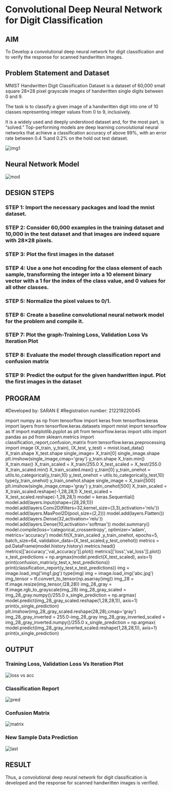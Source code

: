 # Convolutional Deep Neural Network for Digit Classification

## AIM

To Develop a convolutional deep neural network for digit classification and to verify the response for scanned handwritten images.

## Problem Statement and Dataset

MNIST Handwritten Digit Classification Dataset is a dataset of 60,000 small square 28×28 pixel grayscale images of handwritten single digits between 0 and 9.

The task is to classify a given image of a handwritten digit into one of 10 classes representing integer values from 0 to 9, inclusively.

It is a widely used and deeply understood dataset and, for the most part, is “solved.” Top-performing models are deep learning convolutional neural networks that achieve a classification accuracy of above 99%, with an error rate between 0.4 %and 0.2% on the hold out test dataset.

![img1](https://user-images.githubusercontent.com/114344373/196120118-ff160837-10f5-4f5f-b697-85fe796da688.jpg)

## Neural Network Model


![mod](https://user-images.githubusercontent.com/114344373/196120152-bf779904-f43e-461e-ada9-f15870b501b3.jpg)

## DESIGN STEPS


### STEP 1: Import the necessary packages and load the mnist dataset.


### STEP 2: Consider 60,000 examples in the training dataset and 10,000 in the test dataset and that images are indeed square with 28×28 pixels.


### STEP 3: Plot the first images in the dataset


### STEP 4: Use a one hot encoding for the class element of each sample, transforming the integer into a 10 element binary vector with a 1 for the index of the class value, and 0 values for all other classes. 

### STEP 5: Normalize the pixel values to 0/1.

### STEP 6: Create a baseline convolutional neural network model for the problem and compile it.

### STEP 7: Plot the graph-Training Loss, Validation Loss Vs Iteration Plot

### STEP 8: Evaluate the model through classification report and confusion matrix

### STEP 9: Predict the output for the given handwritten input. Plot the first images in the dataset


## PROGRAM

#Developed by: SARAN E
#Registration number: 212219220045


import numpy as np
from tensorflow import keras
from tensorflow.keras import layers
from tensorflow.keras.datasets import mnist
import tensorflow as tf
import matplotlib.pyplot as plt
from tensorflow.keras import utils
import pandas as pd
from sklearn.metrics import classification_report,confusion_matrix
from tensorflow.keras.preprocessing import image
(X_train, y_train), (X_test, y_test) = mnist.load_data()
X_train.shape
X_test.shape
single_image= X_train[0]
single_image.shape
plt.imshow(single_image,cmap='gray')
y_train.shape
X_train.min()
X_train.max()
X_train_scaled = X_train/255.0
X_test_scaled = X_test/255.0
X_train_scaled.min()
X_train_scaled.max()
y_train[0]
y_train_onehot = utils.to_categorical(y_train,10)
y_test_onehot = utils.to_categorical(y_test,10)
type(y_train_onehot)
y_train_onehot.shape
single_image = X_train[500]
plt.imshow(single_image,cmap='gray')
y_train_onehot[500]
X_train_scaled = X_train_scaled.reshape(-1,28,28,1)
X_test_scaled = X_test_scaled.reshape(-1,28,28,1)
model = keras.Sequential()
model.add(layers.Input(shape=(28,28,1)))
model.add(layers.Conv2D(filters=32,kernel_size=(3,3),activation='relu'))
model.add(layers.MaxPool2D(pool_size=(2,2)))
model.add(layers.Flatten())
model.add(layers.Dense(32,activation='relu'))
model.add(layers.Dense(10,activation='softmax'))
model.summary()
model.compile(loss='categorical_crossentropy',
              optimizer='adam',
              metrics='accuracy')
model.fit(X_train_scaled ,y_train_onehot, epochs=5,
          batch_size=64, 
          validation_data=(X_test_scaled,y_test_onehot))
metrics = pd.DataFrame(model.history.history)
metrics.head()
metrics[['accuracy','val_accuracy']].plot()
metrics[['loss','val_loss']].plot()
x_test_predictions = np.argmax(model.predict(X_test_scaled), axis=1)
print(confusion_matrix(y_test,x_test_predictions))
print(classification_report(y_test,x_test_predictions))
img = image.load_img('img1.jpg')
type(img)
img = image.load_img('abc.jpg')
img_tensor = tf.convert_to_tensor(np.asarray(img))
img_28 = tf.image.resize(img_tensor,(28,28))
img_28_gray = tf.image.rgb_to_grayscale(img_28)
img_28_gray_scaled = img_28_gray.numpy()/255.0
x_single_prediction = np.argmax(
    model.predict(img_28_gray_scaled.reshape(1,28,28,1)),
     axis=1)
print(x_single_prediction)
plt.imshow(img_28_gray_scaled.reshape(28,28),cmap='gray')
img_28_gray_inverted = 255.0-img_28_gray
img_28_gray_inverted_scaled = img_28_gray_inverted.numpy()/255.0
x_single_prediction = np.argmax(
    model.predict(img_28_gray_inverted_scaled.reshape(1,28,28,1)),
     axis=1)
print(x_single_prediction)



## OUTPUT

### Training Loss, Validation Loss Vs Iteration Plot

![loss vs acc](https://user-images.githubusercontent.com/114344373/196120218-63751237-17c9-4cd9-81f9-fe123935f777.jpg)



### Classification Report

![pred](https://user-images.githubusercontent.com/114344373/196119903-80253a18-1d79-44dd-a504-bd95b5ea49ab.jpg)


### Confusion Matrix
![matrix](https://user-images.githubusercontent.com/114344373/196120539-ab160894-2ff8-4d52-9c7e-a5e3319ed3f6.png)



### New Sample Data Prediction

![last](https://user-images.githubusercontent.com/114344373/196122170-0a73d089-aa42-48f3-806b-aa8d0760d120.jpg)



## RESULT
Thus, a convolutional deep neural network for digit classification is developed and the response for scanned handwritten images is verified.
